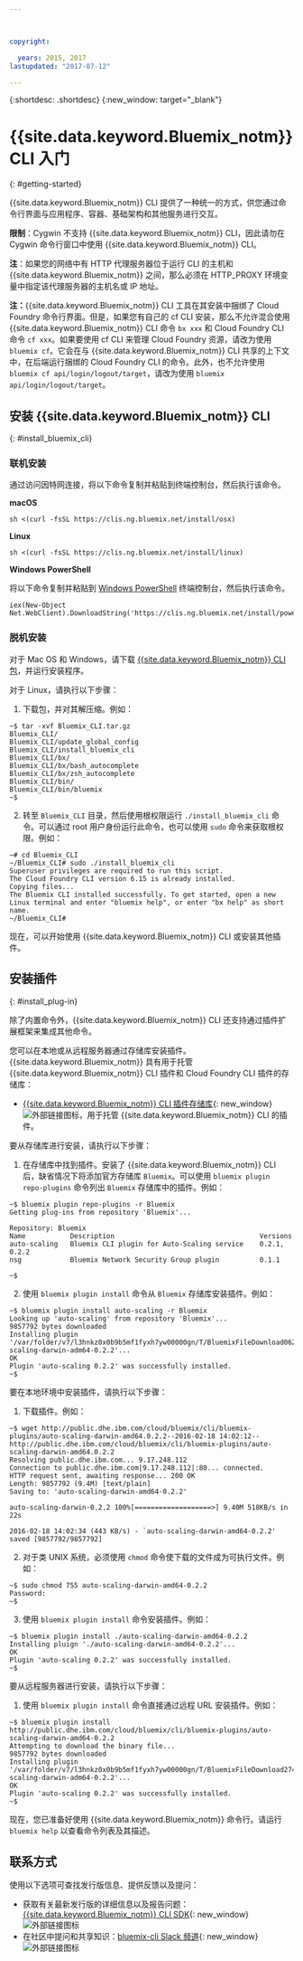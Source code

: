 ```yaml
---



copyright:

  years: 2015, 2017
lastupdated: "2017-07-12"

---
```



{:shortdesc: .shortdesc}
{:new_window: target="_blank"}

# {{site.data.keyword.Bluemix_notm}} CLI 入门
{: #getting-started}

{{site.data.keyword.Bluemix_notm}} CLI 提供了一种统一的方式，供您通过命令行界面与应用程序、容器、基础架构和其他服务进行交互。 

**限制**：Cygwin 不支持 {{site.data.keyword.Bluemix_notm}} CLI，因此请勿在 Cygwin 命令行窗口中使用 {{site.data.keyword.Bluemix_notm}} CLI。

**注**：如果您的网络中有 HTTP 代理服务器位于运行 CLI 的主机和 {{site.data.keyword.Bluemix_notm}} 之间，那么必须在 HTTP_PROXY 环境变量中指定该代理服务器的主机名或 IP 地址。

**注：**{{site.data.keyword.Bluemix_notm}} CLI 工具在其安装中捆绑了 Cloud Foundry 命令行界面。但是，如果您有自己的 cf CLI 安装，那么不允许混合使用 {{site.data.keyword.Bluemix_notm}} CLI 命令 `bx xxx` 和 Cloud Foundry CLI 命令 `cf xxx`。如果要使用 cf CLI 来管理 Cloud Foundry 资源，请改为使用 `bluemix cf`。它会在与 {{site.data.keyword.Bluemix_notm}} CLI 共享的上下文中，在后端运行捆绑的 Cloud Foundry CLI 的命令。此外，也不允许使用 `bluemix cf api/login/logout/target`，请改为使用 `bluemix api/login/logout/target`。

## 安装 {{site.data.keyword.Bluemix_notm}} CLI
{: #install_bluemix_cli}

<!-- Online installation Currently Production Only! Please don't forget to replace the domain name-->

### 联机安装

通过访问因特网连接，将以下命令复制并粘贴到终端控制台，然后执行该命令。

**macOS**
```
sh <(curl -fsSL https://clis.ng.bluemix.net/install/osx)
```

**Linux**
```
sh <(curl -fsSL https://clis.ng.bluemix.net/install/linux)
```

**Windows PowerShell**

将以下命令复制并粘贴到 [Windows PowerShell](https://msdn.microsoft.com/en-us/powershell/scripting/getting-started/getting-started-with-windows-powershell) 终端控制台，然后执行该命令。
```
iex(New-Object Net.WebClient).DownloadString('https://clis.ng.bluemix.net/install/powershell')
```

### 脱机安装

<!-- End of online installation -->

对于 Mac OS 和 Windows，请下载 [{{site.data.keyword.Bluemix_notm}} CLI 包](/docs/cli/index.html#downloads)，并运行安装程序。

对于 Linux，请执行以下步骤：

  1. 下载包，并对其解压缩。例如：

  ```
  ~$ tar -xvf Bluemix_CLI.tar.gz
  Bluemix_CLI/
  Bluemix_CLI/update_global_config
  Bluemix_CLI/install_bluemix_cli
  Bluemix_CLI/bx/
  Bluemix_CLI/bx/bash_autocomplete
  Bluemix_CLI/bx/zsh_autocomplete
  Bluemix_CLI/bin/
  Bluemix_CLI/bin/bluemix
  ~$
  ```

  2. 转至 `Bluemix_CLI` 目录，然后使用根权限运行 `./install_bluemix_cli` 命令。可以通过 root 用户身份运行此命令，也可以使用 `sudo` 命令来获取根权限。例如：

  ```
  ~# cd Bluemix_CLI
  ~/Bluemix_CLI# sudo ./install_bluemix_cli
  Superuser privileges are required to run this script.
  The Cloud Foundry CLI version 6.15 is already installed.
  Copying files...
  The Bluemix CLI installed successfully. To get started, open a new Linux terminal and enter "bluemix help", or enter "bx help" as short name.
  ~/Bluemix_CLI#
  ```

现在，可以开始使用 {{site.data.keyword.Bluemix_notm}} CLI 或安装其他插件。

## 安装插件
{: #install_plug-in}

除了内置命令外，{{site.data.keyword.Bluemix_notm}} CLI 还支持通过插件扩展框架来集成其他命令。


您可以在本地或从远程服务器通过存储库安装插件。{{site.data.keyword.Bluemix_notm}} 具有用于托管 {{site.data.keyword.Bluemix_notm}} CLI 插件和 Cloud Foundry CLI 插件的存储库：

   * [{{site.data.keyword.Bluemix_notm}} CLI 插件存储库](http://clis.ng.bluemix.net/ui/repository.html#bluemix-plugins){: new_window} ![外部链接图标](../../../icons/launch-glyph.svg)，用于托管 {{site.data.keyword.Bluemix_notm}} CLI 的插件。

要从存储库进行安装，请执行以下步骤：

  1. 在存储库中找到插件。安装了 {{site.data.keyword.Bluemix_notm}} CLI 后，缺省情况下将添加官方存储库 `Bluemix`。可以使用 `bluemix plugin repo-plugins` 命令列出 `Bluemix` 存储库中的插件。例如：

  ```
  ~$ bluemix plugin repo-plugins -r Bluemix
  Getting plug-ins from repository 'Bluemix'...

  Repository: Bluemix
  Name           Description                                    Versions
  auto-scaling   Bluemix CLI plugin for Auto-Scaling service    0.2.1, 0.2.2
  nsg            Bluemix Network Security Group plugin          0.1.1

  ~$
  ```

  2. 使用 `bluemix plugin install` 命令从 `Bluemix` 存储库安装插件。例如：

  ```
  ~$ bluemix plugin install auto-scaling -r Bluemix
  Looking up 'auto-scaling' from repository 'Bluemix'...
  9857792 bytes downloaded
  Installing plugin '/var/folder/v7/l3hnkz0x0b9b5mf1fyxh7yw00000gn/T/BluemixFileDownload062468676/auto-scaling-darwin-adm64-0.2.2'...
  OK
  Plugin 'auto-scaling 0.2.2' was successfully installed.
  ~$
  ```


要在本地环境中安装插件，请执行以下步骤：

  1. 下载插件。例如：

  ```
  ~$ wget http://public.dhe.ibm.com/cloud/bluemix/cli/bluemix-plugins/auto-scaling-darwin-amd64.0.2.2--2016-02-18 14:02:12-- http://public.dhe.ibm.com/cloud/bluemix/cli/bluemix-plugins/auto-scaling-darwin-amd64.0.2.2
  Resolving public.dhe.ibm.com... 9.17.248.112
  Connection to public.dhe.ibm.com|9.17.248.112|:80... connected.
  HTTP request sent, awaiting response... 200 OK
  Length: 9857792 (9.4M) [text/plain]
  Saving to: 'auto-scaling-darwin-amd64-0.2.2'

  auto-scaling-darwin-0.2.2 100%[===================>] 9.40M 518KB/s in 22s

  2016-02-18 14:02:34 (443 KB/s) - `auto-scaling-darwin-amd64-0.2.2' saved [9857792/9857792]
  ```

  2. 对于类 UNIX 系统，必须使用 `chmod` 命令使下载的文件成为可执行文件。例如：

  ```
  ~$ sudo chmod 755 auto-scaling-darwin-amd64-0.2.2
  Password:
  ~$
  ```

  3. 使用 `bluemix plugin install` 命令安装插件。例如：

  ```
  ~$ bluemix plugin install ./auto-scaling-darwin-amd64-0.2.2
  Installing pluign './auto-scaling-darwin-amd64-0.2.2'...
  OK
  Plugin 'auto-scaling 0.2.2' was successfully installed.
  ~$
  ```

要从远程服务器进行安装，请执行以下步骤：

  1. 使用 `bluemix plugin install` 命令直接通过远程 URL 安装插件。例如：

  ```
  ~$ bluemix plugin install http://public.dhe.ibm.com/cloud/bluemix/cli/bluemix-plugins/auto-scaling-darwin-amd64-0.2.2
  Attempting to download the binary file...
  9857792 bytes downloaded
  Installing plugin '/var/folder/v7/l3hnkz0x0b9b5mf1fyxh7yw00000gn/T/BluemixFileDownload274645142/auto-scaling-darwin-adm64-0.2.2'...
  OK
  Plugin 'auto-scaling 0.2.2' was successfully installed.
  ~$
  ```


现在，您已准备好使用 {{site.data.keyword.Bluemix_notm}} 命令行。请运行 `bluemix help` 以查看命令列表及其描述。 

## 联系方式

使用以下选项可查找发行版信息、提供反馈以及提问：
 * 获取有关最新发行版的详细信息以及报告问题：[{{site.data.keyword.Bluemix_notm}} CLI SDK](https://github.com/IBM-Bluemix/bluemix-cli-sdk){: new_window}![外部链接图标](../../../icons/launch-glyph.svg)
 * 在社区中提问和共享知识：[bluemix-cli Slack 频道](https://dwopen.slack.com/messages/bluemix-cli/){: new_window}![外部链接图标](../../../icons/launch-glyph.svg)
